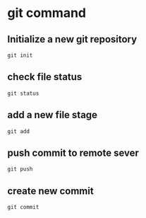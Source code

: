 # git command

## Initialize a new git repository
```
git init
```
## check file status
```
git status
```
## add a new file stage
```
git add
```
##  push commit to remote sever
```
git push
```
## create new commit
```
git commit
```
